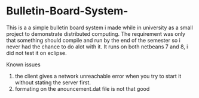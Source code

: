 Bulletin-Board-System-
==================
This is a a simple bulletin board system i made while in university as a small project to demonstrate distributed computing.
The requirement was only that something should compile and run by the end of the semester so i never had the chance to do alot with it.
It runs on both netbeans 7 and 8, i did not test it on eclipse.

Known issues
1. the client gives a network unreachable error when you try to start it without stating the server first.
2. formating on the anouncement.dat file is not that good
